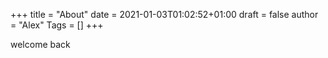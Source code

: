+++
title = "About"
date = 2021-01-03T01:02:52+01:00
draft = false
author = "Alex"
Tags = []
+++

welcome back